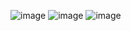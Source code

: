
![image](https://github.com/Sa-So/Zoom/assets/60461699/55ccf64a-4276-4885-b0b1-f46c9aec8775)
![image](https://github.com/Sa-So/Zoom/assets/60461699/e89a1499-b7b4-47f5-a72c-f66fc41567b7)
![image](https://github.com/Sa-So/Zoom/assets/60461699/968809b7-e2cb-48c7-b879-950587343f5c)
